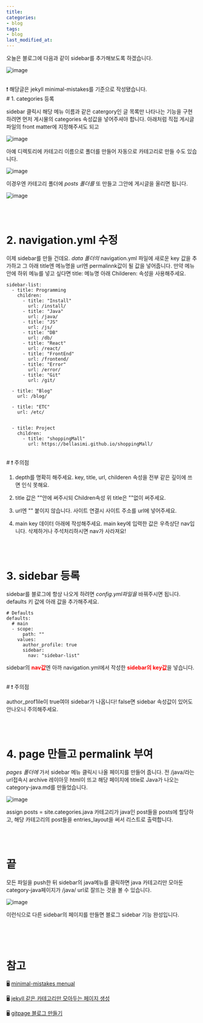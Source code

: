 ```yaml
---
title: 
categories:
- blog
tags:
- blog
last_modified_at:
---
```



오늘은 블로그에 다음과 같이 sidebar를 추가해보도록 하겠습니다. 

![image](https://user-images.githubusercontent.com/79133602/150911925-ffc9333e-25c9-4c46-aeec-d11e84014f48.png)

<br/>
❗ 해당글은 jekyll minimal-mistakes를 기준으로 작성됐습니다. 

<br/>
# 1. categories 등록

 sidebar 클릭시 해당 메뉴 이름과 같은 catergory인 글 목록만 나타나는 기능을 구현 하려면 
 먼저 게시물의 categories 속성값을 넣어주셔야 합니다. 아래처럼 직접 게시글 파일의 front matter에 지정해주셔도 되고

![image](https://user-images.githubusercontent.com/79133602/150912269-2bb7d09e-3b02-4e61-8b88-669ec4405440.png)

아예 디렉토리에 카테고리 이름으로 폴더를 만들어 자동으로 카테고리로 만들 수도 있습니다. 

![image](https://user-images.githubusercontent.com/79133602/150912515-3395a828-f384-4380-916e-a4783ce6c0c1.png)

이경우엔 카테고리 폴더에 _posts 폴더를_ 또 만들고 그안에 게시글을 올리면 됩니다. 

![image](https://user-images.githubusercontent.com/79133602/150912826-55636f21-25b1-4087-8676-fd518e6f5c1f.png)

<br/><br/>
# 2. navigation.yml 수정

이제 sidebar를 만들 건데요. _data 폴더의_ navigation.yml 파일에 새로운 key 값을 추가하고 그 아래 title엔 메뉴명을
url엔 permalinnk값이 될 값을 넣어줍니다. 만약 메뉴안에 하위 메뉴를 넣고 싶다면 title: 메뉴명 아래 Childeren: 속성을 사용해주세요. 

```
sidebar-list:
  - title: Programming
    children:
      - title: "Install"
        url: /install/
      - title: "Java"
        url: /java/
      - title: "JS"
        url: /js/
      - title: "DB"
        url: /db/
      - title: "React"
        url: /react/
      - title: "FrontEnd"
        url: /frontend/
      - title: "Error"
        url: /error/
      - title: "Git"
        url: /git/

  - title: "Blog"
    url: /blog/

  - title: "ETC"
    url: /etc/


  - title: Project
    children:
      - title: "shoppingMall"
        url: https://bellasimi.github.io/shoppingMall/
```
<br/>
# ❗ 주의점

1. depth를 명확히 해주세요. key, title, url, childeren 속성을 전부 같은 깊이에 쓰면 인식 못해요.

2. title 값은 ""안에 써주시되 Children속성 위 title은 ""없이 써주세요.

3. url엔 "" 붙이지 않습니다. 사이트 연결시 사이트 주소를 url에 넣어주세요.

4. main key 데이터 아래에 작성해주세요. main key에 입력한 값은 우측상단 nav입니다. 삭제하거나 주석처리하시면 nav가 사라져요! 

<br/><br/>
# 3. sidebar 등록

sidebar를 블로그에 항상 나오게 하려면  _config.yml파일을_ 바꿔주시면 됩니다.
defaults 키 값에 아래 값을 추가해주세요.

```
# Defaults
defaults:
  # main
  - scope:
      path: ""
    values:
      author_profile: true
      sidebar: 
        nav: "sidebar-list"
```

sidebar의 <span style="color:red; font-weight:bold">nav값</span>엔 아까 navigation.yml에서 작성한 
<span style="color:red; font-weight:bold">sidebar의 key값</span>을 넣습니다. 

<br/>
# ❗ 주의점

author_prof1ile이 true여야 sidebar가 나옵니다! false면 sidebar 속성값이 있어도 안나오니 주의해주세요. 

<br/><br/>
# 4. page 만들고 permalink 부여


_pages 폴더에_ 가서 sidebar 메뉴 클릭시 나올 페이지를 만들어 줍니다. 
전 /java/라는 url접속시 archive 레이아웃 html이 뜨고 해당 페이지에 title로 Java가 나오는 category-java.md를 만들었습니다. 

![image](https://user-images.githubusercontent.com/79133602/150950665-efa9c982-ce3e-44a6-8898-900c8be5ba8a.png)


assign posts = site.categories.java 카테고리가 java인 post들을 posts에 할당하고, 해당 카테고리의 post들을 entries_layout을 써서 리스트로 출력합니다.

<br/><br/>
# 끝 

모든 파일을 push한 뒤 sidebar의 java메뉴를 클릭하면 java 카테고리만 모아둔 category-java페이지가 /java/ url로 잘뜨는 것을 볼 수 있습니다.

![image](https://user-images.githubusercontent.com/79133602/150917468-5c362ea7-8abe-44d7-a37f-de2b26221612.png)

이런식으로 다른 sidebar의 페이지를 만들면 블로그 sidebar 기능 완성입니다.

<br/><br/><br/>
# 참고

🖥 [minimal-mistakes menual](https://mmistakes.github.io/minimal-mistakes/docs/layouts/#custom-sidebar-navigation-menu )

🖥 [jekyll 같은 카테고리만 모아두는 페이지 생성](https://ansohxxn.github.io/blog/category/#2%EF%B8%8F%E2%83%A3-%EA%B0%99%EC%9D%80-%EC%B9%B4%ED%85%8C%EA%B3%A0%EB%A6%AC%EB%A7%8C-%EB%AA%A8%EC%95%84%EB%91%90%EB%8A%94-%ED%8E%98%EC%9D%B4%EC%A7%80)

🖥 [gitpage 블로그 만들기](https://seungwubaek.github.io/blog/post_1/#page-title )
